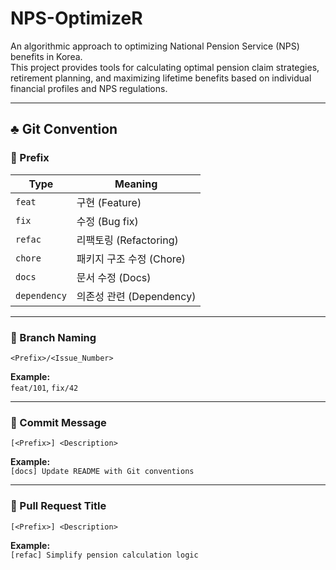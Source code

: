 
# NPS-OptimizeR

An algorithmic approach to optimizing National Pension Service (NPS) benefits in Korea.  
This project provides tools for calculating optimal pension claim strategies, retirement planning, and maximizing lifetime benefits based on individual financial profiles and NPS regulations.

---

## ♣️ Git Convention

### 📌 Prefix

| Type        | Meaning              |
|-------------|----------------------|
| `feat`      | 구현 (Feature)        |
| `fix`       | 수정 (Bug fix)        |
| `refac`     | 리팩토링 (Refactoring)|
| `chore`     | 패키지 구조 수정 (Chore) |
| `docs`      | 문서 수정 (Docs)       |
| `dependency`| 의존성 관련 (Dependency) |

---

### 📌 Branch Naming

```
<Prefix>/<Issue_Number>
```

**Example:**  
`feat/101`, `fix/42`

---

### 📌 Commit Message

```
[<Prefix>] <Description>
```

**Example:**  
`[docs] Update README with Git conventions`

---

### 📌 Pull Request Title

```
[<Prefix>] <Description>
```

**Example:**  
`[refac] Simplify pension calculation logic`

